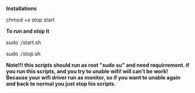 **Installations**

chmod +x stop start

**To run and stop it**
 
sudo ./start.sh

sudo ./stop.sh

**Note!!! this scripts should run as root "sudo su" and need requirrement.
if you run this scripts, and you try to unable wifi! will can't be work! 
Because your wifi driver run as monitor, so if you want to unable again and back to normal
you just stop his scripts.**

